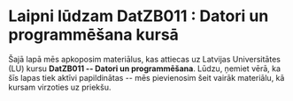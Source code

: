 # Laipni lūdzam DatZB011 : Datori un programmēšana kursā

Šajā lapā mēs apkoposim materiālus, kas attiecas uz Latvijas Universitātes (LU) kursu **DatZB011 -- Datori un programmēšana**. 
Lūdzu, ņemiet vērā, ka šīs lapas tiek aktīvi papildinātas -- mēs pievienosim šeit vairāk materiālu, kā kursam virzoties uz priekšu.
